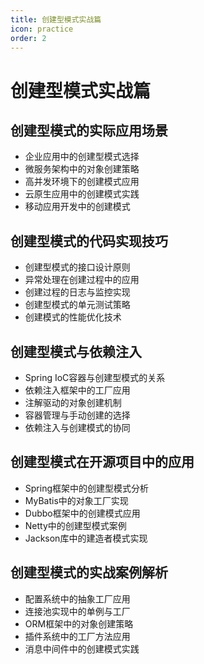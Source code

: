 ```yaml
---
title: 创建型模式实战篇
icon: practice
order: 2
---
```


# 创建型模式实战篇

## 创建型模式的实际应用场景

- 企业应用中的创建型模式选择
- 微服务架构中的对象创建策略
- 高并发环境下的创建模式应用
- 云原生应用中的创建模式实践
- 移动应用开发中的创建模式

## 创建型模式的代码实现技巧

- 创建型模式的接口设计原则
- 异常处理在创建过程中的应用
- 创建过程的日志与监控实现
- 创建型模式的单元测试策略
- 创建模式的性能优化技术

## 创建型模式与依赖注入

- Spring IoC容器与创建型模式的关系
- 依赖注入框架中的工厂应用
- 注解驱动的对象创建机制
- 容器管理与手动创建的选择
- 依赖注入与创建模式的协同

## 创建型模式在开源项目中的应用

- Spring框架中的创建型模式分析
- MyBatis中的对象工厂实现
- Dubbo框架中的创建模式应用
- Netty中的创建型模式案例
- Jackson库中的建造者模式实现

## 创建型模式的实战案例解析

- 配置系统中的抽象工厂应用
- 连接池实现中的单例与工厂
- ORM框架中的对象创建策略
- 插件系统中的工厂方法应用
- 消息中间件中的创建模式实践

